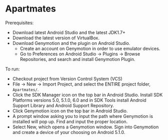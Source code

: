 # Apartmates

Prerequisites:
* Download latest Android Studio and the latest JDK1.7+
* Download the latest version of VirtualBox.
* Download Genymotion and the plugin on Android Studio.
  * Create an account on Genymotion in order to use emulator devices.
  * Go to Preferences on Android Studio -> Plugins -> Browse Repositories, and search and install Genymotion Plugin.

To run:
- Checkout project from Version Control System (VCS)
- File -> New -> Import Project, and select the ENTIRE project folder, `Apartmates/`.
- Click the SDK Manager icon on the top bar in Android Studio. Install SDK Platforms versions 5.0, 5.1.0, 6.0 and in SDK Tools install Android Support Library and Android Support Repository.
- Click Genymotion icon on the top bar in Android Studio.
- A prompt window asking you to input the path where Genymotion is installed will pop up. Find and input the proper location.
- Select New, which opens a Genymotion window. Sign into Genymotion and create a device of your choosing on Android 5.1.0.
